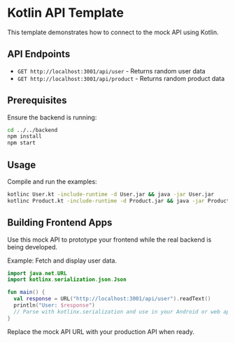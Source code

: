 # Kotlin API Template

This template demonstrates how to connect to the mock API using Kotlin.

## API Endpoints

- `GET http://localhost:3001/api/user` - Returns random user data
- `GET http://localhost:3001/api/product` - Returns random product data

## Prerequisites

Ensure the backend is running:

```bash
cd ../../backend
npm install
npm start
```

## Usage

Compile and run the examples:

```bash
kotlinc User.kt -include-runtime -d User.jar && java -jar User.jar
kotlinc Product.kt -include-runtime -d Product.jar && java -jar Product.jar
```

## Building Frontend Apps

Use this mock API to prototype your frontend while the real backend is being developed.

Example: Fetch and display user data.

```kotlin
import java.net.URL
import kotlinx.serialization.json.Json

fun main() {
  val response = URL("http://localhost:3001/api/user").readText()
  println("User: $response")
  // Parse with kotlinx.serialization and use in your Android or web app
}
```

Replace the mock API URL with your production API when ready.